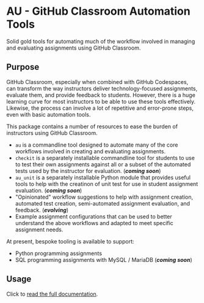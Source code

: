 # AU - GitHub Classroom Automation Tools

Solid gold tools for automating much of the workflow involved in managing and
evaluating assignments using GitHub Classroom.

## Purpose

GitHub Classroom, especially when combined with GitHub Codespaces, can transform
the way instructors deliver technology-focused assignments, evaluate them, and
provide feedback to students. However, there is a huge learning curve for most
instructors to be able to use these tools effectively. Likewise, the process can
involve a lot of repetitive and error-prone steps, even with basic automation
tools.

This package contains a number of resources to ease the burden of instructors
using GitHub Classroom.

 - `au` is a commandline tool designed to automate many of the core workflows
   involved in creating and evaluating assignments.
 - `checkit` is a separately installable commandline tool for students to use to
   test their own assignments against all or a subset of the automated tests
   used by the instructor for evaluation. (**_coming soon_**)
 - `au_unit` is a separately installable Python module that provides useful
   tools to help with the creatinon of unit test for use in student assignment
   evaluation. (**_coming soon_**)
 - "Opinionated" workflow suggestions to help with assignment creation,
   automated test creation, semi-automated assignment evaluation, and feedback.
   (**_evolving_**)
 - Example assignment configurations that can be used to better understand the
   above workflows and adapted to meet specific assignment needs.

At present, bespoke tooling is available to support:

  - Python programming assignments
  - SQL programming assignments with MySQL / MariaDB (**_coming soon_**)

## Usage

Click to [read the full documentation](https://ptyork.github.io/au/).
